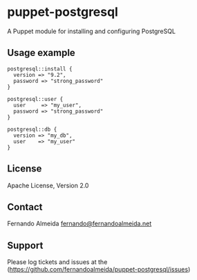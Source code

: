 puppet-postgresql
==============

A Puppet module for installing and configuring PostgreSQL

Usage example
--------------

    postgresql::install {
      version => "9.2",
      password => "strong_password"
    }
    
    postgresql::user {
      user     => "my_user",
      password => "strong_password"
    }
    
    postgresql::db {
      version => "my_db",
      user    => "my_user"
    }

License
--------------

Apache License, Version 2.0

Contact
--------------

Fernando Almeida <fernando@fernandoalmeida.net>

Support
--------------

Please log tickets and issues at the (https://github.com/fernandoalmeida/puppet-postgresql/issues)
